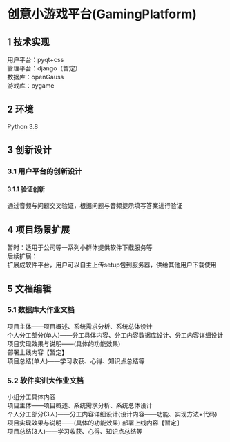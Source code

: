 # 创意小游戏平台(GamingPlatform)

## 1 技术实现
用户平台：pyqt+css  
管理平台：django（暂定）  
数据库：openGauss  
游戏库：pygame

## 2 环境
Python 3.8

## 3 创新设计
### 3.1 用户平台的创新设计
#### 3.1.1 验证创新
通过音频与问题交叉验证，根据问题与音频提示填写答案进行验证

## 4 项目场景扩展
暂时：适用于公司等一系列小群体提供软件下载服务等  
后续扩展：  
扩展成软件平台，用户可以自主上传setup包到服务器，供给其他用户下载使用

## 5 文档编辑
### 5.1 数据库大作业文档
项目主体——项目概述、系统需求分析、系统总体设计  
个人分工部分(单人)——分工具体内容、分工内容数据库设计、分工内容详细设计  
项目实现效果与说明——(具体的功能效果)  
部署上线内容【暂定】  
项目总结(单人)——学习收获、心得、知识点总结等
### 5.2 软件实训大作业文档
小组分工具体内容  
项目主体——项目概述、系统需求分析、系统总体设计  
个人分工部分(3人)——分工内容详细设计(设计内容——功能、实现方法+代码)    
项目实现效果与说明——(具体的功能效果)
部署上线内容【暂定】  
项目总结(3人)——学习收获、心得、知识点总结等
